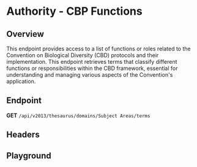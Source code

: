 <script setup>
import "../../../style.css"
import SwaggerUI from "../../../swagger/view/SwaggerUI.vue"
import swaggerJson from "../../../swagger/json/thesaurus/authority/cpb-functions.json";

const swaggerSpecs = [
  { json:swaggerJson, protected: false },
]
</script>

# Authority - CBP Functions

## Overview

This endpoint provides access to a list of functions or roles related to the Convention on Biological Diversity (CBD) protocols and their implementation. This endpoint retrieves terms that classify different functions or responsibilities within the CBD framework, essential for understanding and managing various aspects of the Convention's application.


## Endpoint

**GET** `/api/v2013/thesaurus/domains/Subject Areas/terms`

## Headers
<!--@include: ../../../components/common/header/accept.md-->

## Playground

<SwaggerUI :swaggerSpecs="swaggerSpecs" />